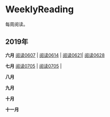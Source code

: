 # WeeklyReading
每周阅读。



## 2019年
**六月**    [阅读0607](docs/Read20190607.md) | [阅读0614](docs/Read20190614.md) | [阅读0621](docs/Read20190621.md)| [阅读0628](docs/Read20190628.md)

**七月**    [阅读0705](docs/Read20190705.md) | [阅读0705](docs/Read20190712.md) |

**八月** 

**九月** 

**十月** 

**十一月** 

